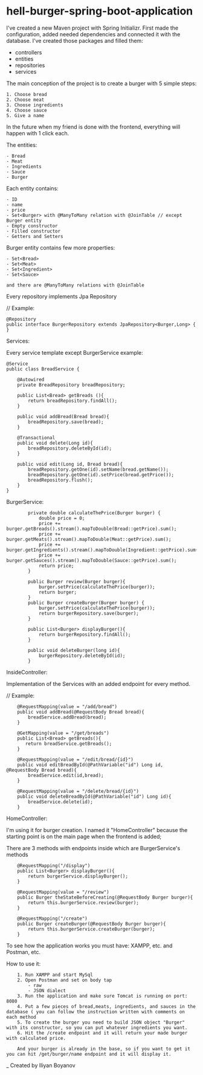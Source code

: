 # hell-burger-spring-boot-application

I've created a new Maven project with Spring Initializr. First made the configuration, added needed dependencies and connected it with the database.
I've created those packages and filled them: 
   - controllers
   - entities
   - repositories
   - services

The main conception of the project is to create a burger with 5 simple steps:

    1. Choose bread
    2. Choose meat
    3. Choose ingredients
    4. Choose sauce
    5. Give a name 
    
In the future when my friend is done with the frontend, everything will happen with 1 click each.

The entities:

    - Bread
    - Meat
    - Ingredients
    - Sauce
    - Burger
    
Each entity contains:

    - ID
    - name
    - price
    - Set<Burger> with @ManyToMany relation with @JoinTable // except Burger entity
    - Empty constructor
    - Filled constructor
    - Getters and Setters
    
Burger entity contains few more properties:

    - Set<Bread>
    - Set<Meat>
    - Set<Ingredient>
    - Set<Sauce>
    
    and there are @ManyToMany relations with @JoinTable
    
Every repository implements Jpa Repository

// Example:

    @Repository
    public interface BurgerRepository extends JpaRepository<Burger,Long> {
    }

Services:

Every service template except BurgerService example:

    @Service
    public class BreadService {

        @Autowired
        private BreadRepository breadRepository;
    
        public List<Bread> getBreads (){
            return breadRepository.findAll();
        }
    
        public void addBread(Bread bread){
            breadRepository.save(bread);
        }
    
        @Transactional
        public void delete(Long id){
            breadRepository.deleteById(id);
        }
    
        public void edit(Long id, Bread bread){
            breadRepository.getOne(id).setName(bread.getName());
            breadRepository.getOne(id).setPrice(bread.getPrice());
            breadRepository.flush();
        }
    }
    
BurgerService:

            private double calculateThePrice(Burger burger) {
                double price = 0;
                price += burger.getBreads().stream().mapToDouble(Bread::getPrice).sum();
                price += burger.getMeats().stream().mapToDouble(Meat::getPrice).sum();
                price += burger.getIngredients().stream().mapToDouble(Ingredient::getPrice).sum();
                price += burger.getSauces().stream().mapToDouble(Sauce::getPrice).sum();
                return price;
            }
        
            public Burger review(Burger burger){
                burger.setPrice(calculateThePrice(burger));
                return burger;
            }
            public Burger createBurger(Burger burger) {
                burger.setPrice(calculateThePrice(burger));
                return burgerRepository.save(burger);
            }
        
            public List<Burger> displayBurger(){
                return burgerRepository.findAll();
            }
        
            public void deleteBurger(long id){
                burgerRepository.deleteById(id);
            }
    
InsideController:

Implementation of the Services with an added endpoint for every method.

// Example:
        
        @RequestMapping(value = "/add/bread")
        public void addBread(@RequestBody Bread bread){
            breadService.addBread(bread);
        }
        
        @GetMapping(value = "/get/breads")
        public List<Bread> getBreads(){
           return breadService.getBreads();
        }
        
        @RequestMapping(value = "/edit/bread/{id}")
        public void editBreadById(@PathVariable("id") Long id, @RequestBody Bread bread){
            breadService.edit(id,bread);
        }
        
        @RequestMapping(value = "/delete/bread/{id}")
        public void deleteBreadById(@PathVariable("id") Long id){
            breadService.delete(id);
        }
        
HomeController:

I'm using it for burger creation. I named it "HomeController" because the starting point is on the main page when the frontend is added;

There are 3 methods with endpoints inside which are BurgerService's methods

        @RequestMapping("/display")
        public List<Burger> displayBurger(){
            return burgerService.displayBurger();
        }
    
        @RequestMapping(value = "/review")
        public Burger theStateBeforeCreating(@RequestBody Burger burger){
            return this.burgerService.review(burger);
        }
    
        @RequestMapping("/create")
        public Burger createBurger(@RequestBody Burger burger){
            return this.burgerService.createBurger(burger);
        }

To see how the application works you must have: XAMPP, etc. and Postman, etc.

How to use it:
        
        1. Run XAMPP and start MySql
        2. Open Postman and set on body tap
            - raw
            - JSON dialect
        3. Run the application and make sure Tomcat is running on port: 8080
        4. Put a few pieces of bread,meats, ingredients, and sauces in the database ( you can follow the instruction written with comments on each method
        5. To create the burger you need to build JSON object "Burger" with its constructor, so you can put whatever ingredients you want.
        6. Hit the /create endpoint and it will return your made burger with calculated price.
        
        And your burger is already in the base, so if you want to get it you can hit /get/burger/name endpoint and it will display it. 
    
        
_ Created by Iliyan Boyanov


    
